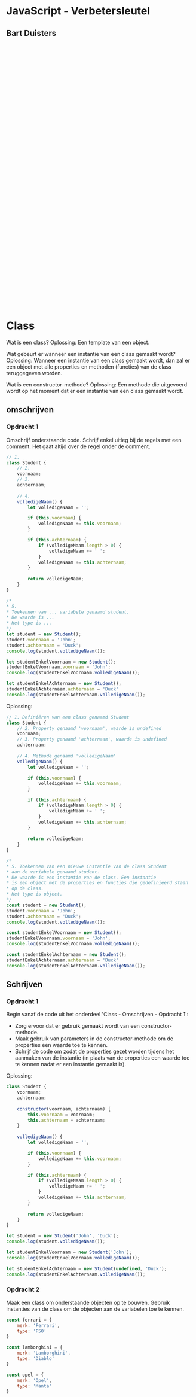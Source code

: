 <br/>
<br/>
<br/>
<br/>
<br/>
<br/>
<br/>
<br/>
<br/>
<br/>
<br/>

# JavaScript - Verbetersleutel

## Bart Duisters

<br/>
<br/>
<br/>
<br/>
<br/>
<br/>
<br/>
<br/>
<br/>
<br/>
<br/>
<br/>
<br/>
<br/>
<br/>
<br/>
<br/>
<br/>
<br/>
<br/>
<br/>
<br/>
<br/>
<br/>
<br/>
<br/>
<br/>
<br/>
<br/>
<br/>
<br/>
<br/>
<br/>
<br/>
<br/>
<br/>
<br/>
<br/>
<br/>
<br/>
<br/>

# Class

Wat is een class?
Oplossing: Een template van een object. 

Wat gebeurt er wanneer een instantie van een class gemaakt wordt?
Oplossing: Wanneer een instantie van een class gemaakt wordt, dan zal er een object
met alle properties en methoden (functies) van de class teruggegeven worden.

Wat is een constructor-methode?
Oplossing: Een methode die uitgevoerd wordt op het moment dat er een instantie van een class gemaakt wordt.

## omschrijven

### Opdracht 1

Omschrijf onderstaande code. Schrijf enkel uitleg bij de regels met een comment. Het gaat altijd over de regel onder de comment.

```js
// 1.
class Student {
    // 2.
    voornaam;
    // 3.
    achternaam;
    
    // 4.
    volledigeNaam() {
        let volledigeNaam = '';

        if (this.voornaam) {
            volledigeNaam += this.voornaam;
        }

        if (this.achternaam) {
            if (volledigeNaam.length > 0) {
                volledigeNaam += ' ';
            }
            volledigeNaam += this.achternaam;
        }
        
        return volledigeNaam;
    }
}

/*
* 5. 
* Toekennen van ... variabele genaamd student.
* De waarde is ...
* Het type is ...
*/
let student = new Student();
student.voornaam = 'John';
student.achternaam = 'Duck';
console.log(student.volledigeNaam());

let studentEnkelVoornaam = new Student();
studentEnkelVoornaam.voornaam = 'John';
console.log(studentEnkelVoornaam.volledigeNaam());

let studentEnkelAchternaam = new Student();
studentEnkelAchternaam.achternaam = 'Duck'
console.log(studentEnkelAchternaam.volledigeNaam());
```

Oplossing:
```js
// 1. Definiëren van een class genaamd Student
class Student {
    // 2. Property genaamd 'voornaam', waarde is undefined
    voornaam;
    // 3. Property genaamd 'achternaam', waarde is undefined
    achternaam;
    
    // 4. Methode genaamd 'volledigeNaam'
    volledigeNaam() {
        let volledigeNaam = '';

        if (this.voornaam) {
            volledigeNaam += this.voornaam;
        }

        if (this.achternaam) {
            if (volledigeNaam.length > 0) {
                volledigeNaam += ' ';
            }
            volledigeNaam += this.achternaam;
        }
        
        return volledigeNaam;
    }
}

/*
* 5. Toekennen van een nieuwe instantie van de class Student
* aan de variabele genaamd student.
* De waarde is een instantie van de class. Een instantie
* is een object met de properties en functies die gedefinieerd staan
* op de class.
* Het type is object.
*/
const student = new Student();
student.voornaam = 'John';
student.achternaam = 'Duck';
console.log(student.volledigeNaam());

const studentEnkelVoornaam = new Student();
studentEnkelVoornaam.voornaam = 'John';
console.log(studentEnkelVoornaam.volledigeNaam());

const studentEnkelAchternaam = new Student();
studentEnkelAchternaam.achternaam = 'Duck'
console.log(studentEnkelAchternaam.volledigeNaam());
```

## Schrijven

### Opdracht 1

Begin vanaf de code uit het onderdeel 'Class - Omschrijven - Opdracht 1':
- Zorg ervoor dat er gebruik gemaakt wordt van een constructor-methode.
- Maak gebruik van parameters in de constructor-methode om de properties een waarde toe te kennen.
- Schrijf de code om zodat de properties gezet worden tijdens het aanmaken van de instantie 
(in plaats van de properties een waarde toe te kennen nadat er een instantie gemaakt is).

Oplossing:
```js
class Student {
    voornaam;
    achternaam;
    
    constructor(voornaam, achternaam) {
        this.voornaam = voornaam;
        this.achternaam = achternaam;
    }
    
    volledigeNaam() {
        let volledigeNaam = '';

        if (this.voornaam) {
            volledigeNaam += this.voornaam;
        }

        if (this.achternaam) {
            if (volledigeNaam.length > 0) {
                volledigeNaam += ' ';
            }
            volledigeNaam += this.achternaam;
        }
        
        return volledigeNaam;
    }
}

let student = new Student('John', 'Duck');
console.log(student.volledigeNaam());

let studentEnkelVoornaam = new Student('John');
console.log(studentEnkelVoornaam.volledigeNaam());

let studentEnkelAchternaam = new Student(undefined, 'Duck');
console.log(studentEnkelAchternaam.volledigeNaam());
```

### Opdracht 2

Maak een class om onderstaande objecten op te bouwen.
Gebruik instanties van de class om de objecten aan de variabelen toe te kennen.

```js
const ferrari = {
    merk: 'Ferrari',
    type: 'F50'
}

const lamborghini = {
    merk: 'Lamborghini',
    type: 'Diablo'
}

const opel = {
    merk: 'Opel',
    type: 'Manta'
}
```

Oplossing:
```js
class Wagen {
    merk;
    type;
    
    constructor(merk, type) {
        this.merk = merk;
        this.type = type;
    }
}

const ferrari = new Wagen('Ferrari', 'F50');
const lamborghini = new Wagen('Lamborghini', 'Diablo');
const opel = new Wagen('Opel', 'Manta');
```

# Class - static

## Schrijven

Maak een class genaamd `Calculator`.

Voorzie vier `static methods`:
- som
- verschil
- delen
- vermenigvuldigen

Voorzie een `static property`:
- PI (met als waarde het nummer 3.141592)

Vertrek vanuit onderstaande code:
```js
class Calculator {

}

console.log(Calculator.som(3 + 3)); // Dit moet 6 loggen
console.log(Calculator.verschil(3 - 2)); // Dit moet 1 loggen
console.log(Calculator.delen(6 / 2)); // Dit moet 3 loggen
console.log(Calculator.vermenigvuldigen(3 * 3)); // Dit moet 9 loggen
console.log(Calculator.PI); // Dit moet 3.141592 loggen
```

Oplossing:
```js
class Calculator {
    static PI = 3.141592;

    static som(a, b) {
        return a + b;
    }

    static verschil(a, b) {
        return a - b;
    }

    static delen(a, b) {
        return a / b;
    }

    static vermenigvuldigen(a, b) {
        return a * b;
    }
}

console.log(Calculator.som(3, 3)); // Dit moet 6 loggen
console.log(Calculator.verschil(3, 2)); // Dit moet 1 loggen
console.log(Calculator.delen(6, 2)); // Dit moet 3 loggen
console.log(Calculator.vermenigvuldigen(3,  3)); // Dit moet 9 loggen
console.log(Calculator.PI); // Dit moet 3.141592 loggen
```

# Class - extends & super

## Schrijven

### Oefening 1

#### Deel 1

Refactor onderstaande code zodat er gebruik gemaakt wordt van classes.
Zorg voor een class genaamd 'Cursist' en een class genaamd 'Docent'.

```js
const cursist1 = {
  naam: "Yoeri",
  begroeting: function () {
    return `Hallo, ik ben ${this.naam}!`;
  },
};

const cursist2 = {
  naam: "Marvi Hendriks",
  begroeting: function () {
    return `Hallo, ik ben ${this.naam}!`;
  },
};

const cursist3 = {
  naam: "Simone :P",
  begroeting: function () {
    return `Hallo, ik ben ${this.naam}!`;
  },
};

const cursist4 = {
  naam: "Domenico",
  begroeting: function () {
    return `Hallo, ik ben ${this.naam}!`;
  },
};

const cursist5 = {
  naam: "Marco",
  begroeting: function () {
    return `Hallo, ik ben ${this.naam}!`;
  },
};

const cursist6 = {
  naam: "Michelle",
  begroeting: function () {
    return `Hallo, ik ben ${this.naam}!`;
  },
};

const cursist7 = {
  naam: "Romy",
  begroeting: function () {
    return `Hallo, ik ben ${this.naam}!`;
  },
};

const cursist8 = {
  naam: "Jorg",
  begroeting: function () {
    return `Hallo, ik ben ${this.naam}!`;
  },
};

const cursist9 = {
  naam: "Tony $erneel$",
  begroeting: function () {
    return `Hallo, ik ben ${this.naam}!`;
  },
};

const cursist10 = {
  naam: "Ian",
  begroeting: function () {
    return `Hallo, ik ben ${this.naam}!`;
  },
};

const cursist11 = {
  naam: "Angelique",
  begroeting: function () {
    return `Hallo, ik ben ${this.naam}!`;
  },
};

const cursist12 = {
  naam: "Arne",
  begroeting: function () {
    return `Hallo, ik ben ${this.naam}!`;
  },
};

const docent1 = {
  naam: "Bart",
  motto: "25 is grappiger dan 24",
  begroeting: function () {
    return `Hallo, ik ben ${this.naam}!`;
  },
  motto: function () {
    return `Mijn motto is: ${this.motto}`;
  },
};

const docent2 = {
  naam: "Mark",
  motto: "24 is grappiger dan 25",
  begroeting: function () {
    return `Hallo, ik ben ${this.naam}!`;
  },
  motto: function () {
    return `Mijn motto is: ${this.motto}`;
  },
};
```

Oplossing:

```js
class Cursist {
  naam;

  constructor(naam) {
    this.naam = naam;
  }

  begroeting() {
    return `Hallo, ik ben ${this.naam}!`;
  }
}

class Docent {
  naam;
  motto;

  constructor(naam, motto) {
    this.naam = naam;
    this.motto = motto;
  }

  begroeting() {
    return `Hallo, ik ben ${this.naam}!`;
  }

  getMotto() {
    return `Mijn motto is: ${this.motto}`;
  }
}

const cursist1 = new Cursist("Yoeri");
const cursist2 = new Cursist("Marci Hendriks");
const cursist3 = new Cursist("Simone :p");
const cursist4 = new Cursist("Domenico");
const cursist5 = new Cursist("Marco");
const cursist6 = new Cursist("Michelle");
const cursist7 = new Cursist("Romy");
const cursist8 = new Cursist("Jorg");
const cursist9 = new Cursist("Tony $erneel$");
const cursist10 = new Cursist("Ian");
const cursist11 = new Cursist("Angelique");
const cursist12 = new Cursist("Arne");

const docent1 = new Docent("Bart", "25 is grappiger dan 24.");
const docent2 = new Docent("Mark", "24 is grappiger dan 25.");

console.log(cursist1.begroeting());
console.log(cursist2.begroeting());
console.log(cursist3.begroeting());
console.log(cursist4.begroeting());
console.log(cursist5.begroeting());
console.log(cursist6.begroeting());
console.log(cursist7.begroeting());
console.log(cursist8.begroeting());
console.log(cursist9.begroeting());
console.log(cursist10.begroeting());
console.log(cursist11.begroeting());
console.log(cursist12.begroeting());

console.log(docent1.begroeting());
console.log(docent1.getMotto());
console.log(docent2.begroeting());
console.log(docent2.getMotto());
```

Oplossing:
```js
// Moet nog toegevoegd - mag via Pull Request
```

#### Deel 2

Ga verder op de oplossing uit deel 1, zorg voor een algemene class genaamd `Persoon`.

Zowel de class `Cursist` en `Docent` zullen overerven van `Persoon`.

Zet alle gemeenschappelijke properties en methodes in de `super class`.

Oplossing:
```js
class Persoon {
  naam;

  constructor(naam) {
    this.naam = naam;
  }

  begroeting() {
    return `Hallo, ik ben ${this.naam}!`;
  }
}

class Cursist extends Persoon {
  constructor(naam) {
    super(naam);
  }
}

class Docent extends Persoon {
  motto;

  constructor(naam, motto) {
    super(naam);
    this.motto = motto;
  }

  getMotto() {
    return `Mijn motto is: ${this.motto}`;
  }
}

const cursist1 = new Cursist("Yoeri");
const cursist2 = new Cursist("Marci Hendriks");
const cursist3 = new Cursist("Simone :p");
const cursist4 = new Cursist("Domenico");
const cursist5 = new Cursist("Marco");
const cursist6 = new Cursist("Michelle");
const cursist7 = new Cursist("Romy");
const cursist8 = new Cursist("Jorg");
const cursist9 = new Cursist("Tony $erneel$");
const cursist10 = new Cursist("Ian");
const cursist11 = new Cursist("Angelique");
const cursist12 = new Cursist("Arne");

const docent1 = new Docent("Bart", "25 is grappiger dan 24.");
const docent2 = new Docent("Mark", "24 is grappiger dan 25.");

console.log(cursist1.begroeting());
console.log(cursist2.begroeting());
console.log(cursist3.begroeting());
console.log(cursist4.begroeting());
console.log(cursist5.begroeting());
console.log(cursist6.begroeting());
console.log(cursist7.begroeting());
console.log(cursist8.begroeting());
console.log(cursist9.begroeting());
console.log(cursist10.begroeting());
console.log(cursist11.begroeting());
console.log(cursist12.begroeting());

console.log(docent1.begroeting());
console.log(docent1.getMotto());
console.log(docent2.begroeting());
console.log(docent2.getMotto());
```

# Access modifiers - get & set

## Schrijven

### Opdracht 1

#### Deel 1

Maak een class genaamd `Lijst`.

Voeg aan deze class toe:
- private property `lijst`
- getter methode `lengte`:
  - Dit geeft de lengte van de private property `lijst` terug
- setter methode `voegToe`
  - Dit voegt een item toe aan het einde van de private property `lijst`
- methode `aanpassen`, deze methode heeft één parameter genaamd `functie`:
  - ga er vanuit dat de functie die meegegeven wordt als paramter, altijd een waarde teruggeeft
  - gebruik iteratie om over elke waarde van de private property `lijst` te itereren, ken de waarde
  die de functie teruggeeft toe aan de index waarover geïterreerd wordt

Oplossing:
```js
// TODO: Pull Request de oplossing
```

#### Deel 2

Maak gebruik van de gemaakte class uit deel 1:
- initialiseer een variabele genaamd `nummers` met een instantie van de class `Lijst`
- gebruik de setter `voegToe` om verschillende nummers aan de lijst toe te voegen
  - De nummers om toe te voegen: 3, 1, 4, 1, 5, 9, 2
- maak een functie genaamd `maalTwee`:
  - de functie accepteert één parameter genaamd `item`
  - de functie geeft de parameter terug, vermenigvuldigd met twee
- roep de functie `aanpassen` aan, geef de functie `maalTwee` mee als parameter (zonder de functie aan te roepen)

```js
// Voeg de opdracht hier toe

// Onderstaande lus zal als resultaat hebben: 6, 2, 8, 2, 10, 18, 4
for (let i = 0; i < nummers.lengte; i++) {
  console.log(nummers[i]);
}
```

Oplossing:
```js
// TODO: Pull Request de oplossing
```
